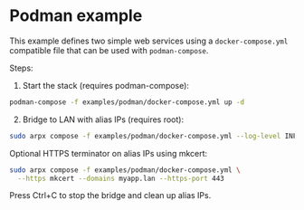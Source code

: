 # Podman example

This example defines two simple web services using a `docker-compose.yml` compatible file
that can be used with `podman-compose`.

Steps:

1. Start the stack (requires podman-compose):

```bash
podman-compose -f examples/podman/docker-compose.yml up -d
```

2. Bridge to LAN with alias IPs (requires root):

```bash
sudo arpx compose -f examples/podman/docker-compose.yml --log-level INFO
```

Optional HTTPS terminator on alias IPs using mkcert:

```bash
sudo arpx compose -f examples/podman/docker-compose.yml \
  --https mkcert --domains myapp.lan --https-port 443
```

Press Ctrl+C to stop the bridge and clean up alias IPs.
